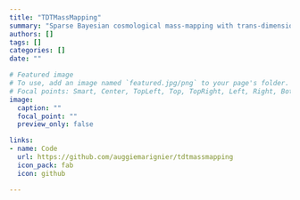 ```yaml
---
title: "TDTMassMapping"
summary: "Sparse Bayesian cosmological mass-mapping with trans-dimensional trees"
authors: []
tags: []
categories: []
date: ""

# Featured image
# To use, add an image named `featured.jpg/png` to your page's folder.
# Focal points: Smart, Center, TopLeft, Top, TopRight, Left, Right, BottomLeft, Bottom, BottomRight.
image:
  caption: ""
  focal_point: ""
  preview_only: false

links:
- name: Code
  url: https://github.com/auggiemarignier/tdtmassmapping
  icon_pack: fab
  icon: github

---
```


